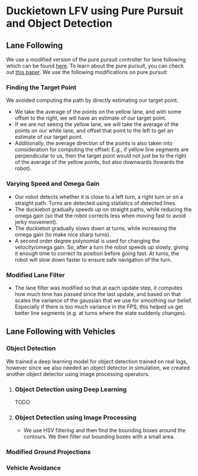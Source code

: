 <h1>Duckietown LFV using Pure Pursuit and Object Detection</h1>
<h2>Lane Following</h2>
We use a modified version of the pure pursuit controller for lane following which can be found <a href="https://github.com/saryazdi/pp-navigation">here</a>. To learn about the pure pursuit, you can check out <a href="https://www.ri.cmu.edu/pub_files/pub3/coulter_r_craig_1992_1/coulter_r_craig_1992_1.pdf">this paper</a>. We use the following modifications on pure pursuit:
<h3>Finding the Target Point</h3>
We avoided computing the path by directly estimating our target point.
<ul>
  <li>We take the average of the points on the yellow lane, and with some offset to the right, we will have an estimate of our target point.</li>
  <li>If we are not seeing the yellow lane, we will take the average of the points on our white lane, and offset that point to the left to get an estimate of our target point.</li>
  <li>Additionally, the average direction of the points is also taken into consideration for computing the offset: E.g., if yellow line segments are perpendicular to us, then the target point would not just be to the right of the average of the yellow points, but also downwards (towards the robot).</li>
</ul>

<h3>Varying Speed and Omega Gain</h3>
<ul>
  <li>Our robot detects whether it is close to a left turn, a right turn or on a straight path. Turns are detected using statistics of detected lines.</li>
  <li> The duckiebot gradually speeds up on straight paths, while reducing the omega gain (so that the robot corrects less when moving fast to avoid jerky movement).</li>
  <li> The duckiebot gradually slows down at turns, while increasing the omega gain (to make nice sharp turns).</li>
  <li> A second order degree polynomial is used for changing the velocity/omega gain. So, after a turn the robot speeds up slowly, giving it enough time to correct its position before going fast. At turns, the robot will slow down faster to ensure safe navigation of the turn.</li>
</ul>
<h3>Modified Lane Filter</h3>
<ul>
  <li>The lane filter was modified so that at each update step, it computes how much time has passed since the last update, and based on that scales the variance of the gaussian that we use for smoothing our belief. Especially if there is too much variance in the FPS, this helped us get better line segments (e.g. at turns where the state suddenly changes).</li>
</ul>
<h2>Lane Following with Vehicles</h2>
<h3>Object Detection</h3>
We trained a deep learning model for object detection trained on real logs, however since we also needed an object detector in simulation, we created another object detector using image processing operators.
<ol>
<li><h3>Object Detection using Deep Learning</h3>
TODO
</li>
<li><h3>Object Detection using Image Processing</h3>
<ul><li>We use HSV filtering and then find the bounding boxes around the contours. We then filter out bounding boxes with a small area.</li></ul></li>
</ol>
<h3>Modified Ground Projections</h3>
<h3>Vehicle Avoidance</h3>

